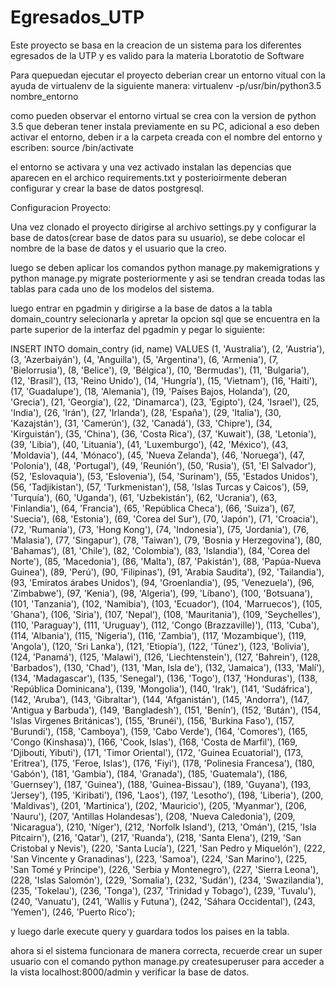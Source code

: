 # Egresados_UTP
Este proyecto se basa en la creacion de un sistema para los diferentes egresados de la UTP y es valido para la materia Lboratotio de Software

Para quepuedan ejecutar el proyecto deberian crear un entorno vitual con la ayuda de virtualenv de la siguiente manera:
virtualenv -p/usr/bin/python3.5 nombre_entorno

como pueden observar el entorno virtual se crea con la version de python 3.5 que deberan tener instala previamente en su PC, adicional a eso deben
activar el entorno, deben ir a la carpeta creada con el nombre del entorno y escriben:
source /bin/activate 

el entorno se activara y una vez activado instalan las depencias que aparecen en el archico requirements.txt y posterioirmente deberan
configurar y crear la base de datos postgresql.

Configuracion Proyecto:

Una vez clonado el proyecto dirigirse al archivo settings.py y configurar la base de datos(crear base de datos para su usuario), se debe colocar el nombre de la base de datos y el usuario que la creo.

luego se deben aplicar los comandos python manage.py makemigrations y python manage.py migrate posteriormente y asi se tendran creada todas las tablas para cada uno de los modelos del sistema.

luego entrar en pgadmin y dirigirse a la base de datos a la tabla domain_country selecionarla y apretar la opcion sql que se encuentra en la parte superior de la interfaz del pgadmin y pegar lo siguiente:

INSERT INTO domain_contry (id, name) VALUES
(1, 'Australia'),
(2, 'Austria'),
(3, 'Azerbaiyán'),
(4, 'Anguilla'),
(5, 'Argentina'),
(6, 'Armenia'),
(7, 'Bielorrusia'),
(8, 'Belice'),
(9, 'Bélgica'),
(10, 'Bermudas'),
(11, 'Bulgaria'),
(12, 'Brasil'),
(13, 'Reino Unido'),
(14, 'Hungría'),
(15, 'Vietnam'),
(16, 'Haiti'),
(17, 'Guadalupe'),
(18, 'Alemania'),
(19, 'Países Bajos, Holanda'),
(20, 'Grecia'),
(21, 'Georgia'),
(22, 'Dinamarca'),
(23, 'Egipto'),
(24, 'Israel'),
(25, 'India'),
(26, 'Irán'),
(27, 'Irlanda'),
(28, 'España'),
(29, 'Italia'),
(30, 'Kazajstán'),
(31, 'Camerún'),
(32, 'Canadá'),
(33, 'Chipre'),
(34, 'Kirguistán'),
(35, 'China'),
(36, 'Costa Rica'),
(37, 'Kuwait'),
(38, 'Letonia'),
(39, 'Libia'),
(40, 'Lituania'),
(41, 'Luxemburgo'),
(42, 'México'),
(43, 'Moldavia'),
(44, 'Mónaco'),
(45, 'Nueva Zelanda'),
(46, 'Noruega'),
(47, 'Polonia'),
(48, 'Portugal'),
(49, 'Reunión'),
(50, 'Rusia'),
(51, 'El Salvador'),
(52, 'Eslovaquia'),
(53, 'Eslovenia'),
(54, 'Surinam'),
(55, 'Estados Unidos'),
(56, 'Tadjikistan'),
(57, 'Turkmenistan'),
(58, 'Islas Turcas y Caicos'),
(59, 'Turquía'),
(60, 'Uganda'),
(61, 'Uzbekistán'),
(62, 'Ucrania'),
(63, 'Finlandia'),
(64, 'Francia'),
(65, 'República Checa'),
(66, 'Suiza'),
(67, 'Suecia'),
(68, 'Estonia'),
(69, 'Corea del Sur'),
(70, 'Japón'),
(71, 'Croacia'),
(72, 'Rumanía'),
(73, 'Hong Kong'),
(74, 'Indonesia'),
(75, 'Jordania'),
(76, 'Malasia'),
(77, 'Singapur'),
(78, 'Taiwan'),
(79, 'Bosnia y Herzegovina'),
(80, 'Bahamas'),
(81, 'Chile'),
(82, 'Colombia'),
(83, 'Islandia'),
(84, 'Corea del Norte'),
(85, 'Macedonia'),
(86, 'Malta'),
(87, 'Pakistán'),
(88, 'Papúa-Nueva Guinea'),
(89, 'Perú'),
(90, 'Filipinas'),
(91, 'Arabia Saudita'),
(92, 'Tailandia'),
(93, 'Emiratos árabes Unidos'),
(94, 'Groenlandia'),
(95, 'Venezuela'),
(96, 'Zimbabwe'),
(97, 'Kenia'),
(98, 'Algeria'),
(99, 'Líbano'),
(100, 'Botsuana'),
(101, 'Tanzania'),
(102, 'Namibia'),
(103, 'Ecuador'),
(104, 'Marruecos'),
(105, 'Ghana'),
(106, 'Siria'),
(107, 'Nepal'),
(108, 'Mauritania'),
(109, 'Seychelles'),
(110, 'Paraguay'),
(111, 'Uruguay'),
(112, 'Congo (Brazzaville)'),
(113, 'Cuba'),
(114, 'Albania'),
(115, 'Nigeria'),
(116, 'Zambia'),
(117, 'Mozambique'),
(119, 'Angola'),
(120, 'Sri Lanka'),
(121, 'Etiopía'),
(122, 'Túnez'),
(123, 'Bolivia'),
(124, 'Panamá'),
(125, 'Malawi'),
(126, 'Liechtenstein'),
(127, 'Bahrein'),
(128, 'Barbados'),
(130, 'Chad'),
(131, 'Man, Isla de'),
(132, 'Jamaica'),
(133, 'Malí'),
(134, 'Madagascar'),
(135, 'Senegal'),
(136, 'Togo'),
(137, 'Honduras'),
(138, 'República Dominicana'),
(139, 'Mongolia'),
(140, 'Irak'),
(141, 'Sudáfrica'),
(142, 'Aruba'),
(143, 'Gibraltar'),
(144, 'Afganistán'),
(145, 'Andorra'),
(147, 'Antigua y Barbuda'),
(149, 'Bangladesh'),
(151, 'Benín'),
(152, 'Bután'),
(154, 'Islas Virgenes Británicas'),
(155, 'Brunéi'),
(156, 'Burkina Faso'),
(157, 'Burundi'),
(158, 'Camboya'),
(159, 'Cabo Verde'),
(164, 'Comores'),
(165, 'Congo (Kinshasa)'),
(166, 'Cook, Islas'),
(168, 'Costa de Marfil'),
(169, 'Djibouti, Yibuti'),
(171, 'Timor Oriental'),
(172, 'Guinea Ecuatorial'),
(173, 'Eritrea'),
(175, 'Feroe, Islas'),
(176, 'Fiyi'),
(178, 'Polinesia Francesa'),
(180, 'Gabón'),
(181, 'Gambia'),
(184, 'Granada'),
(185, 'Guatemala'),
(186, 'Guernsey'),
(187, 'Guinea'),
(188, 'Guinea-Bissau'),
(189, 'Guyana'),
(193, 'Jersey'),
(195, 'Kiribati'),
(196, 'Laos'),
(197, 'Lesotho'),
(198, 'Liberia'),
(200, 'Maldivas'),
(201, 'Martinica'),
(202, 'Mauricio'),
(205, 'Myanmar'),
(206, 'Nauru'),
(207, 'Antillas Holandesas'),
(208, 'Nueva Caledonia'),
(209, 'Nicaragua'),
(210, 'Níger'),
(212, 'Norfolk Island'),
(213, 'Omán'),
(215, 'Isla Pitcairn'),
(216, 'Qatar'),
(217, 'Ruanda'),
(218, 'Santa Elena'),
(219, 'San Cristobal y Nevis'),
(220, 'Santa Lucía'),
(221, 'San Pedro y Miquelón'),
(222, 'San Vincente y Granadinas'),
(223, 'Samoa'),
(224, 'San Marino'),
(225, 'San Tomé y Príncipe'),
(226, 'Serbia y Montenegro'),
(227, 'Sierra Leona'),
(228, 'Islas Salomón'),
(229, 'Somalia'),
(232, 'Sudán'),
(234, 'Swazilandia'),
(235, 'Tokelau'),
(236, 'Tonga'),
(237, 'Trinidad y Tobago'),
(239, 'Tuvalu'),
(240, 'Vanuatu'),
(241, 'Wallis y Futuna'),
(242, 'Sáhara Occidental'),
(243, 'Yemen'),
(246, 'Puerto Rico');

y luego darle execute query y guardara todos los paises en la tabla.

ahora si el sistema funcionara de manera correcta, recuerde crear un super usuario con el comando python manage.py createsuperuser para acceder a la vista localhost:8000/admin y verificar la base de datos.

